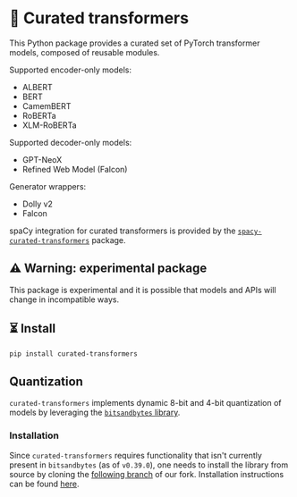 # 🤖 Curated transformers

This Python package provides a curated set of PyTorch transformer models,
composed of reusable modules.

Supported encoder-only models:

- ALBERT
- BERT
- CamemBERT
- RoBERTa
- XLM-RoBERTa

Supported decoder-only models:

- GPT-NeoX
- Refined Web Model (Falcon)

Generator wrappers:

- Dolly v2
- Falcon

spaCy integration for curated transformers is provided by the
[`spacy-curated-transformers`](https://github.com/explosion/spacy-curated-transformers)
package.

## ⚠️ Warning: experimental package

This package is experimental and it is possible that models and APIs will
change in incompatible ways.

## ⏳ Install

```bash
pip install curated-transformers
```

## Quantization

`curated-transformers` implements dynamic 8-bit and 4-bit quantization of models by leveraging the [`bitsandbytes` library](https://github.com/TimDettmers/bitsandbytes).

### Installation

Since `curated-transformers` requires functionality that isn't currently present in `bitsandbytes` (as of `v0.39.0`), one needs to install the library
from source by cloning the [following branch](https://github.com/shadeMe/bitsandbytes/tree/linear-layer-device) of our fork. Installation instructions
can be found [here](https://github.com/shadeMe/bitsandbytes/blob/linear-layer-device/compile_from_source.md).

